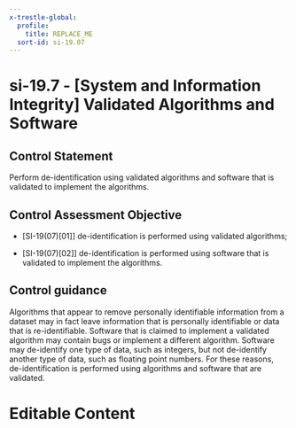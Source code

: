 ```yaml
---
x-trestle-global:
  profile:
    title: REPLACE_ME
  sort-id: si-19.07
---
```


# si-19.7 - \[System and Information Integrity\] Validated Algorithms and Software

## Control Statement

Perform de-identification using validated algorithms and software that is validated to implement the algorithms.

## Control Assessment Objective

- \[SI-19(07)[01]\] de-identification is performed using validated algorithms;

- \[SI-19(07)[02]\] de-identification is performed using software that is validated to implement the algorithms.

## Control guidance

Algorithms that appear to remove personally identifiable information from a dataset may in fact leave information that is personally identifiable or data that is re-identifiable. Software that is claimed to implement a validated algorithm may contain bugs or implement a different algorithm. Software may de-identify one type of data, such as integers, but not de-identify another type of data, such as floating point numbers. For these reasons, de-identification is performed using algorithms and software that are validated.

# Editable Content

<!-- Make additions and edits below -->
<!-- The above represents the contents of the control as received by the profile, prior to additions. -->
<!-- If the profile makes additions to the control, they will appear below. -->
<!-- The above markdown may not be edited but you may edit the content below, and/or introduce new additions to be made by the profile. -->
<!-- If there is a yaml header at the top, parameter values may be edited. Use --set-parameters to incorporate the changes during assembly. -->
<!-- The content here will then replace what is in the profile for this control, after running profile-assemble. -->
<!-- The current profile has no added parts for this control, but you may add new ones here. -->
<!-- Each addition must have a heading either of the form ## Control my_addition_name -->
<!-- or ## Part a. (where the a. refers to one of the control statement labels.) -->
<!-- "## Control" parts are new parts added after the statement part. -->
<!-- "## Part" parts are new parts added into the top-level statement part with that label. -->
<!-- Subparts may be added with nested hash levels of the form ### My Subpart Name -->
<!-- underneath the parent ## Control or ## Part being added -->
<!-- See https://ibm.github.io/compliance-trestle/tutorials/ssp_profile_catalog_authoring/ssp_profile_catalog_authoring for guidance. -->
